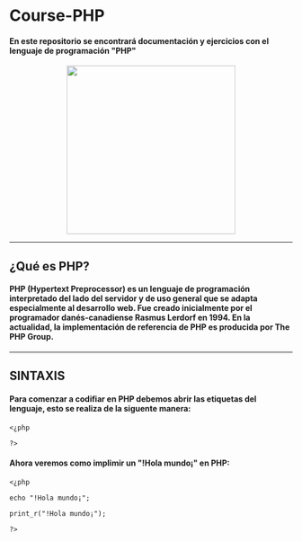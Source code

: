 # Course-PHP

#### En este repositorio se encontrará  documentación y ejercicios con el lenguaje de programación "PHP" 

<div align="center"> 
<img src="https://github.com/zumrudu-anka/zumrudu-anka/blob/master/images/php.svg" height="300px"/>
</div>

***

## ¿Qué es PHP?

#### PHP (Hypertext Preprocessor) es un lenguaje de programación interpretado​ del lado del servidor y de uso general que se adapta especialmente al desarrollo web.​ Fue creado inicialmente por el programador danés-canadiense Rasmus Lerdorf en 1994.​ En la actualidad, la implementación de referencia de PHP es producida por The PHP Group.​

***
## SINTAXIS

#### Para comenzar a codifiar en PHP debemos abrir las etiquetas del lenguaje, esto se realiza de la siguente manera:

~~~
<¿php

?>
~~~

#### Ahora veremos como implimir un "!Hola mundo¡" en PHP:

~~~
<¿php

echo "!Hola mundo¡";

print_r("!Hola mundo¡");

?>
~~~

<!--https://www.youtube.com/watch?v=nCB1gEkRZ1g-->

